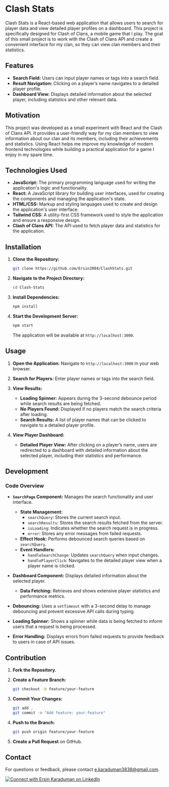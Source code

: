 # Clash Stats

Clash Stats is a React-based web application that allows users to search for player data and view detailed player profiles on a dashboard. This project is specifically designed for Clash of Clans, a mobile game that I play. The goal of this small project is to work with the Clash of Clans API and create a convenient interface for my clan, so they can view clan members and their statistics.

## Features

- **Search Field:** Users can input player names or tags into a search field.
- **Result Navigation:** Clicking on a player’s name navigates to a detailed player profile.
- **Dashboard View:** Displays detailed information about the selected player, including statistics and other relevant data.

## Motivation

This project was developed as a small experiment with React and the Clash of Clans API. It provides a user-friendly way for my clan members to view information about our clan and its members, including their achievements and statistics. Using React helps me improve my knowledge of modern frontend technologies while building a practical application for a game I enjoy in my spare time.

## Technologies Used

- **JavaScript:** The primary programming language used for writing the application's logic and functionality.
- **React:** A JavaScript library for building user interfaces, used for creating the components and managing the application's state.
- **HTML/CSS:** Markup and styling languages used to create and design the application's user interface.
- **Tailwind CSS:** A utility-first CSS framework used to style the application and ensure a responsive design.
- **Clash of Clans API:** The API used to fetch player data and statistics for the application.

## Installation

1. **Clone the Repository:**

   ```bash
   git clone https://github.com/Ersin2004/ClashStats.git
   ```

2. **Navigate to the Project Directory:**

   ```bash
   cd Clash-Stats
   ```

3. **Install Dependencies:**

   ```bash
   npm install
   ```

4. **Start the Development Server:**

   ```bash
   npm start
   ```

   The application will be available at `http://localhost:3000`.

## Usage

1. **Open the Application:** Navigate to `http://localhost:3000` in your web browser.
2. **Search for Players:** Enter player names or tags into the search field.
3. **View Results:**
   - **Loading Spinner:** Appears during the 3-second debounce period while search results are being fetched.
   - **No Players Found:** Displayed if no players match the search criteria after loading.
   - **Search Results:** A list of player names that can be clicked to navigate to a detailed player profile.

4. **View Player Dashboard:**
   - **Detailed Player View:** After clicking on a player’s name, users are redirected to a dashboard with detailed information about the selected player, including their statistics and performance.

## Development

### Code Overview

- **`SearchPage` Component:** Manages the search functionality and user interface.
  - **State Management:**
    - `searchQuery`: Stores the current search input.
    - `searchResults`: Stores the search results fetched from the server.
    - `isLoading`: Indicates whether the search request is in progress.
    - `error`: Stores any error messages from failed requests.
  - **Effect Hook:** Performs debounced search queries based on `searchQuery`.
  - **Event Handlers:**
    - `handleSearchChange`: Updates `searchQuery` when input changes.
    - `handlePlayerClick`: Navigates to the detailed player view when a player name is clicked.

- **Dashboard Component:** Displays detailed information about the selected player.
  - **Data Fetching:** Retrieves and shows extensive player statistics and performance metrics.

- **Debouncing:** Uses a `setTimeout` with a 3-second delay to manage debouncing and prevent excessive API calls during typing.

- **Loading Spinner:** Shows a spinner while data is being fetched to inform users that a request is being processed.

- **Error Handling:** Displays errors from failed requests to provide feedback to users in case of API issues.

## Contribution

1. **Fork the Repository.**
2. **Create a Feature Branch:**

   ```bash
   git checkout -b feature/your-feature
   ```

3. **Commit Your Changes:**

   ```bash
   git add .
   git commit -m "Add feature: your-feature"
   ```

4. **Push to the Branch:**

   ```bash
   git push origin feature/your-feature
   ```

5. **Create a Pull Request** on GitHub.

## Contact

For questions or feedback, please contact [e.karaduman3838@gmail.com](mailto:e.karaduman3838@gmail.com).

[![Connect with Ersin Karaduman on LinkedIn](https://img.shields.io/badge/Connect_with_Ersin_Karaduman_on_LinkedIn-0077B5?style=for-the-badge&logo=linkedin&logoColor=white)](https://www.linkedin.com/in/ersin-karaduman/)






























